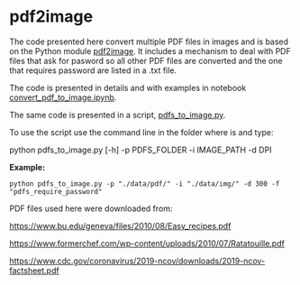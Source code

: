 # pdf2image

The code presented here convert multiple PDF files in images and is based on the Python module [pdf2image](https://pypi.org/project/pdf2image/).
It includes a mechanism to deal with PDF files that ask for pasword so all other PDF files are converted and the one that requires password are listed in a .txt file.

The code is presented in details and with examples in notebook [convert_pdf_to_image.ipynb](https://github.com/dpbac/pdf2image/blob/master/convert_pdf_to_image.ipynb).

The same code is presented in a script, [pdfs_to_image.py](https://github.com/dpbac/pdf2image/blob/master/pdfs_to_image.py).

To use the script use the command line in the folder where is and type:

python pdfs_to_image.py [-h] -p PDFS_FOLDER -i IMAGE_PATH -d DPI

**Example:**

`python pdfs_to_image.py -p "./data/pdf/" -i "./data/img/" -d 300 -f "pdfs_require_password"`

PDF files used here were downloaded from:

https://www.bu.edu/geneva/files/2010/08/Easy_recipes.pdf

https://www.formerchef.com/wp-content/uploads/2010/07/Ratatouille.pdf

https://www.cdc.gov/coronavirus/2019-ncov/downloads/2019-ncov-factsheet.pdf





